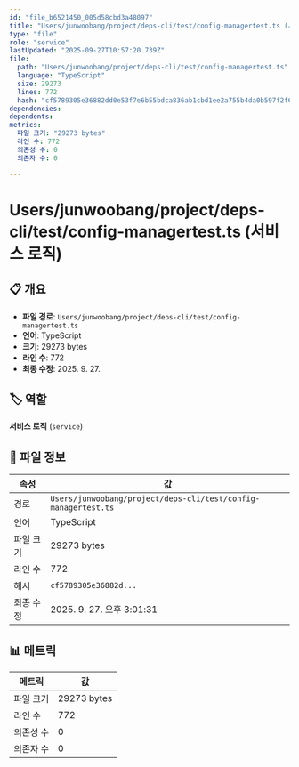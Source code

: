 ```yaml
---
id: "file_b6521450_005d58cbd3a48097"
title: "Users/junwoobang/project/deps-cli/test/config-managertest.ts (서비스 로직)"
type: "file"
role: "service"
lastUpdated: "2025-09-27T10:57:20.739Z"
file:
  path: "Users/junwoobang/project/deps-cli/test/config-managertest.ts"
  language: "TypeScript"
  size: 29273
  lines: 772
  hash: "cf5789305e36882dd0e53f7e6b55bdca836ab1cbd1ee2a755b4da0b597f2f64c"
dependencies:
dependents:
metrics:
  파일 크기: "29273 bytes"
  라인 수: 772
  의존성 수: 0
  의존자 수: 0

---
```


# Users/junwoobang/project/deps-cli/test/config-managertest.ts (서비스 로직)

## 📋 개요

- **파일 경로**: `Users/junwoobang/project/deps-cli/test/config-managertest.ts`
- **언어**: TypeScript
- **크기**: 29273 bytes
- **라인 수**: 772
- **최종 수정**: 2025. 9. 27.

## 🏷️ 역할

**서비스 로직** (`service`)

## 📄 파일 정보

| 속성 | 값 |
|------|----|
| 경로 | `Users/junwoobang/project/deps-cli/test/config-managertest.ts` |
| 언어 | TypeScript |
| 파일 크기 | 29273 bytes |
| 라인 수 | 772 |
| 해시 | `cf5789305e36882d...` |
| 최종 수정 | 2025. 9. 27. 오후 3:01:31 |

## 📊 메트릭

| 메트릭 | 값 |
|--------|----|
| 파일 크기 | 29273 bytes |
| 라인 수 | 772 |
| 의존성 수 | 0 |
| 의존자 수 | 0 |

